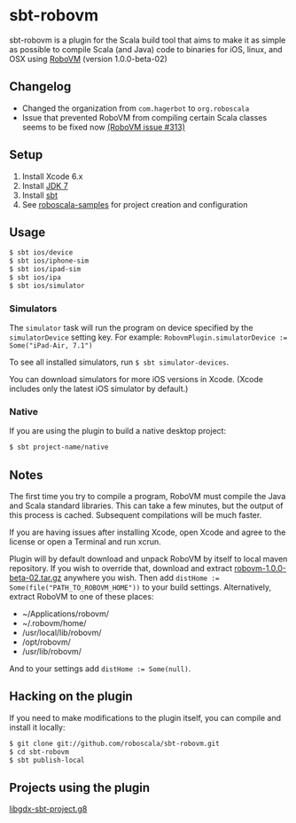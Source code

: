 sbt-robovm
==========

sbt-robovm is a plugin for the Scala build tool that aims to make it as simple as possible to compile Scala (and Java) code to binaries for iOS, linux, and OSX using [RoboVM](http://www.robovm.org/) (version 1.0.0-beta-02)

## Changelog

* Changed the organization from `com.hagerbot` to `org.roboscala`
* Issue that prevented RoboVM from compiling certain Scala classes seems to be fixed now [(RoboVM issue #313)](https://github.com/robovm/robovm/issues/313)

## Setup

1. Install Xcode 6.x
1. Install [JDK 7](http://www.oracle.com/technetwork/java/javase/downloads/jdk7-downloads-1880260.html)
1. Install [sbt](http://www.scala-sbt.org/release/docs/Getting-Started/Setup.html)
1. See [roboscala-samples](http://github.com/roboscala/roboscala-samples) for project creation and configuration

## Usage

```bash
$ sbt ios/device
$ sbt ios/iphone-sim
$ sbt ios/ipad-sim
$ sbt ios/ipa
$ sbt ios/simulator
```

### Simulators

The `simulator` task will run the program on device specified by the `simulatorDevice` setting key. For example: `RobovmPlugin.simulatorDevice := Some("iPad-Air, 7.1")`

To see all installed simulators, run `$ sbt simulator-devices`.

You can download simulators for more iOS versions in Xcode. (Xcode includes only the latest iOS simulator by default.)

### Native

If you are using the plugin to build a native desktop project:

```bash
$ sbt project-name/native
```


## Notes

The first time you try to compile a program, RoboVM must compile the Java and Scala standard libraries. This can take a few minutes, but the output of this process is cached. Subsequent compilations will be much faster.

If you are having issues after installing Xcode, open Xcode and agree to the license or open a Terminal and run xcrun.

Plugin will by default download and unpack RoboVM by itself to local maven repository.
If you wish to override that, download and extract [robovm-1.0.0-beta-02.tar.gz](http://download.robovm.org/robovm-1.0.0-beta-02.tar.gz) anywhere you wish.
Then add `distHome := Some(file("PATH_TO_ROBOVM_HOME"))` to your build settings.
Alternatively, extract RoboVM to one of these places:
* ~/Applications/robovm/
* ~/.robovm/home/
* /usr/local/lib/robovm/
* /opt/robovm/
* /usr/lib/robovm/

And to your settings add `distHome := Some(null)`.

## Hacking on the plugin

If you need to make modifications to the plugin itself, you can compile and install it locally:

```bash
$ git clone git://github.com/roboscala/sbt-robovm.git
$ cd sbt-robovm
$ sbt publish-local
```

## Projects using the plugin

[libgdx-sbt-project.g8](http://github.com/ajhager/libgdx-sbt-project.g8)
